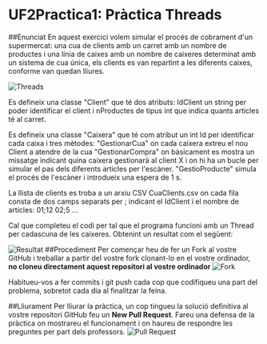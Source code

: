 # UF2Practica1: Pràctica Threads
##Enunciat
En aquest exercici volem simular el procés de cobrament d'un supermercat: una cua de clients amb un carret amb un nombre de productes i una línia de caixes amb un nombre de caixeres determinat amb un sistema de cua única, els clients es van repartint a les diferents caixes, conforme van quedan lliures.


![Threads](https://github.com/carlesalonso/UF2Practica1/blob/master/img/hilos.png)


Es defineix una classe "Client" que té dos atributs: IdClient un string per poder identificar el client i nProductes de tipus int que indica quants articles té al carret.

Es defineix una classe "Caixera" que té com atribut un int Id per identificar cada caixa i tres mètodes:
"GestionarCua" on cada caixera extreu el nou Client a atendre de la cua
"GestionarCompra" on bàsicament es mostra un missatge indicant quina caixera gestionarà al client X i on hi ha un bucle per simular el pas dels diferents articles per l'escàner.
"GestioProducte" simula el procés de l'escàner i introdueix una espera de 1 s.

La llista de clients es troba a un arxiu CSV CuaClients.csv on cada fila consta de dos camps separats per ; indicant el IdClient i el nombre de articles:
 01;12
 02;5
 ...
 
 Cal que completeu el codi per tal que el programa funcioni amb un Thread per cadascuna de les caixeres. Obtenint un resultat com el següent:
 
 ![Resultat](https://github.com/carlesalonso/UF2Practica1/blob/master/img/pract03.png)
##Procediment
Per començar heu de fer un Fork al vostre GitHub i treballar a partir del vostre fork clonant-lo en el vostre ordinador, **no cloneu directament aquest repositori al vostre ordinador**
![Fork](https://github.com/carlesalonso/UF2Practica1/blob/master/img/practica01.png)

Habitueu-vos a fer commits i git push cada cop que codifiqueu una part del problema, sobretot cada dia al finalitzar la feina.

##Lliurament
Per lliurar la pràctica, un cop tingueu la solució definitiva al vostre repositori GitHub feu un **New Pull Request**. Fareu una defensa de la pràctica on mostrareu el funcionament i on haureu de respondre les preguntes per part dels professors.
![Pull Request](https://github.com/carlesalonso/UF2Practica1/blob/master/img/practica02.png)


